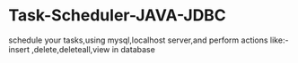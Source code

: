 # Task-Scheduler-JAVA-JDBC
schedule your tasks,using mysql,localhost server,and perform actions like:-insert ,delete,deleteall,view in database
